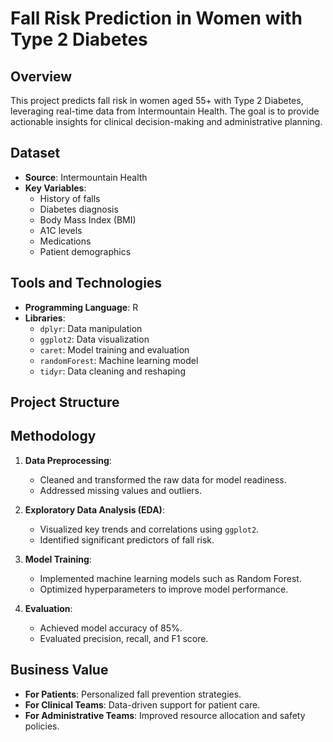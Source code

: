 # Fall Risk Prediction in Women with Type 2 Diabetes

## Overview
This project predicts fall risk in women aged 55+ with Type 2 Diabetes, leveraging real-time data from Intermountain Health. The goal is to provide actionable insights for clinical decision-making and administrative planning.

## Dataset
- **Source**: Intermountain Health
- **Key Variables**:
  - History of falls
  - Diabetes diagnosis
  - Body Mass Index (BMI)
  - A1C levels
  - Medications
  - Patient demographics

## Tools and Technologies
- **Programming Language**: R
- **Libraries**:
  - `dplyr`: Data manipulation
  - `ggplot2`: Data visualization
  - `caret`: Model training and evaluation
  - `randomForest`: Machine learning model
  - `tidyr`: Data cleaning and reshaping

## Project Structure

## Methodology
1. **Data Preprocessing**:
   - Cleaned and transformed the raw data for model readiness.
   - Addressed missing values and outliers.

2. **Exploratory Data Analysis (EDA)**:
   - Visualized key trends and correlations using `ggplot2`.
   - Identified significant predictors of fall risk.

3. **Model Training**:
   - Implemented machine learning models such as Random Forest.
   - Optimized hyperparameters to improve model performance.

4. **Evaluation**:
   - Achieved model accuracy of 85%.
   - Evaluated precision, recall, and F1 score.

## Business Value
- **For Patients**: Personalized fall prevention strategies.
- **For Clinical Teams**: Data-driven support for patient care.
- **For Administrative Teams**: Improved resource allocation and safety policies.
